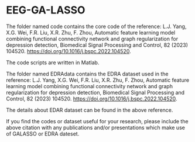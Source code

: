 # EEG-GA-LASSO

The folder named code contains the core code of the reference: L.J. Yang, X.G. Wei, F.R. Liu, X.R. Zhu, F. Zhou, Automatic feature learning model combining functional connectivity network and graph regularization for depression detection, Biomedical Signal Processing and Control, 82 (2023) 104520. https://doi.org/10.1016/j.bspc.2022.104520.

The code scripts are written in Matlab.


The folder named EDRAdata contains the EDRA dataset used in the reference:  L.J. Yang, X.G. Wei, F.R. Liu, X.R. Zhu, F. Zhou, Automatic feature learning model combining functional connectivity network and graph regularization for depression detection, Biomedical Signal Processing and Control, 82 (2023) 104520. https://doi.org/10.1016/j.bspc.2022.104520.

The details about EDAR dataset can be found in the above reference. 

If you find the codes or dataset useful for your research, please include the above citation with any publications and/or presentations which make use of GALASSO or EDRA dateset.
